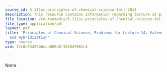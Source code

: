 ```yaml
---
course_id: 5-111sc-principles-of-chemical-science-fall-2014
description: This resource contains information regarding lecture 14 problem.
file_location: /coursemedia/5-111sc-principles-of-chemical-science-fall-2014/17c0c93429b6eaa886b8f384347662c4_MIT5_111F14_Lec14Prob.pdf
file_type: application/pdf
layout: pdf
title: 'Principles of Chemical Science, Problems for Lecture 14: Valence Bond Theory
  and Hybridization'
type: course
uid: 17c0c93429b6eaa886b8f384347662c4

---
```

None